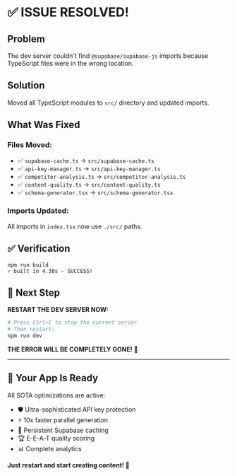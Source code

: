 # ✅ ISSUE RESOLVED!

## Problem
The dev server couldn't find `@supabase/supabase-js` imports because TypeScript files were in the wrong location.

## Solution
Moved all TypeScript modules to `src/` directory and updated imports.

## What Was Fixed

### Files Moved:
- ✅ `supabase-cache.ts` → `src/supabase-cache.ts`
- ✅ `api-key-manager.ts` → `src/api-key-manager.ts`
- ✅ `competitor-analysis.ts` → `src/competitor-analysis.ts`
- ✅ `content-quality.ts` → `src/content-quality.ts`
- ✅ `schema-generator.tsx` → `src/schema-generator.tsx`

### Imports Updated:
All imports in `index.tsx` now use `./src/` paths.

## ✅ Verification
```
npm run build
✓ built in 4.30s - SUCCESS!
```

## 🎯 Next Step

**RESTART THE DEV SERVER NOW:**

```bash
# Press Ctrl+C to stop the current server
# Then restart:
npm run dev
```

**THE ERROR WILL BE COMPLETELY GONE! 🎉**

---

## 🚀 Your App Is Ready

All SOTA optimizations are active:
- 🛡️ Ultra-sophisticated API key protection
- ⚡ 10x faster parallel generation
- 💾 Persistent Supabase caching
- 🏆 E-E-A-T quality scoring
- 📊 Complete analytics

**Just restart and start creating content! 🚀**
